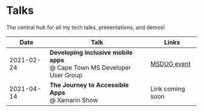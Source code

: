 # Talks
The central hub for all my tech talks, presentations, and demos!

| Date | Talk | Links |
|------|------|-------|
| 2021-02-24 | **Developing inclusive mobile apps** <br> @ Cape Town MS Developer User Group | [MSDUG event](https://www.meetup.com/Cape-Town-Ms-Dev-User-Group/events/276127124/) |
| 2021-04-14 | **The Journey to Accessible Apps** <br> @ Xamarin Show | Link coming soon |
